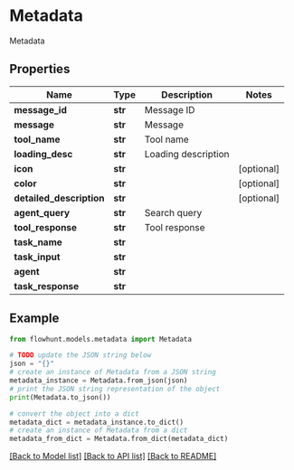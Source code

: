 # Metadata

Metadata

## Properties

Name | Type | Description | Notes
------------ | ------------- | ------------- | -------------
**message_id** | **str** | Message ID | 
**message** | **str** | Message | 
**tool_name** | **str** | Tool name | 
**loading_desc** | **str** | Loading description | 
**icon** | **str** |  | [optional] 
**color** | **str** |  | [optional] 
**detailed_description** | **str** |  | [optional] 
**agent_query** | **str** | Search query | 
**tool_response** | **str** | Tool response | 
**task_name** | **str** |  | 
**task_input** | **str** |  | 
**agent** | **str** |  | 
**task_response** | **str** |  | 

## Example

```python
from flowhunt.models.metadata import Metadata

# TODO update the JSON string below
json = "{}"
# create an instance of Metadata from a JSON string
metadata_instance = Metadata.from_json(json)
# print the JSON string representation of the object
print(Metadata.to_json())

# convert the object into a dict
metadata_dict = metadata_instance.to_dict()
# create an instance of Metadata from a dict
metadata_from_dict = Metadata.from_dict(metadata_dict)
```
[[Back to Model list]](../README.md#documentation-for-models) [[Back to API list]](../README.md#documentation-for-api-endpoints) [[Back to README]](../README.md)


